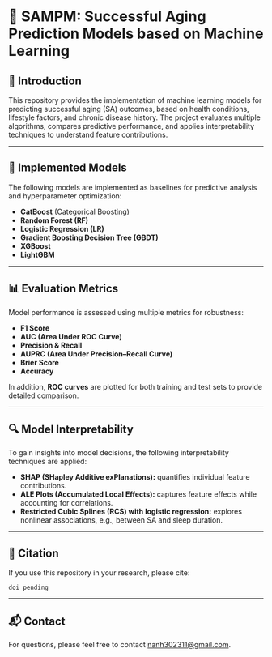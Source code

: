 # 🧬 SAMPM: Successful Aging Prediction Models based on Machine Learning
## 📖 Introduction
This repository provides the implementation of machine learning models for predicting successful aging (SA) outcomes, based on health conditions, lifestyle factors, and chronic disease history.
The project evaluates multiple algorithms, compares predictive performance, and applies interpretability techniques to understand feature contributions.

---

## 🚀 Implemented Models
The following models are implemented as baselines for predictive analysis and hyperparameter optimization:

- **CatBoost** (Categorical Boosting)  
- **Random Forest (RF)**  
- **Logistic Regression (LR)**  
- **Gradient Boosting Decision Tree (GBDT)**  
- **XGBoost**  
- **LightGBM**  

---

## 📊 Evaluation Metrics
Model performance is assessed using multiple metrics for robustness:

- **F1 Score**  
- **AUC (Area Under ROC Curve)**  
- **Precision & Recall**  
- **AUPRC (Area Under Precision–Recall Curve)**  
- **Brier Score**  
- **Accuracy**  

In addition, **ROC curves** are plotted for both training and test sets to provide detailed comparison.

---

## 🔍 Model Interpretability
To gain insights into model decisions, the following interpretability techniques are applied:

- **SHAP (SHapley Additive exPlanations):** quantifies individual feature contributions.  
- **ALE Plots (Accumulated Local Effects):** captures feature effects while accounting for correlations.  
- **Restricted Cubic Splines (RCS) with logistic regression:** explores nonlinear associations, e.g., between SA and sleep duration.  

---

## 📜 Citation
If you use this repository in your research, please cite:
```{}
doi pending
```

---

## 📬 Contact
For questions, please feel free to contact nanh302311@gmail.com.

